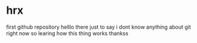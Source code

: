 # hrx
first github repository
helllo there just to say i dont know anything about git right now so learing how this thing works 
thankss
